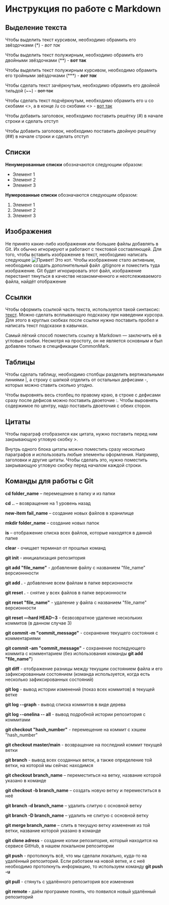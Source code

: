 # Инструкция по работе с Markdown

## Выделение текста

Чтобы выделить текст курсивом, необходимо обрамить его звёздочками (*) - *вот так*

Чтобы выделить текст полужирным, необходимо обрамить его двойными звёздочками (**) - **вот так**

Чтобы выделить текст полужирным курсивом, необходимо обрамить его тройными звёздочками (***) - ***вот так***

Чтобы сделать текст зачёркнутым, необходимо обрамить его двойной тильдой (~~) - ~~вот так~~

Чтобы сделать текст подчёркнутым, необходимо обрамить его u со скобами <>, а в конце /u со скобами <> - <u>вот так</u>

Чтобы добавить заголовок, необходимо поставить решётку (#) в начале строки и сделать отступ

Чтобы добавить заголовок, необходимо поставить двойную решётку (##) в начале строки и сделать отступ

## Списки

**Ненумерованные списки** обозначаются следующим образом:
* Элемент 1
* Элемент 2
* Элемент 3

**Нумерованные списки** обозначаются следующим образом:
1. Элемент 1
2. Элемент 2
3. Элемент 3

## Изображения

Не принято какие-либо изображения или большие файлы добавлять в Git. Их обычно игнорируют и работают с текстовой составляющей. Для того, чтобы вставить изображение в текст, необходимо написать следующее ![Привет! Это кот](CAT.jpg). Чтобы изображение стало активным, необходимо создать дополнительный файл .gitignore и поместить туда изображение. Git будет игнорировать этот файл, изображение перестанет тянуться в качестве незакомиченного и неотслеживаемого файла, найдёт отображение 

## Ссылки

Чтобы оформить ссылкой часть текста, используется такой синтаксис: [текст](ссылка). Можно сделать всплывающую подсказку при наведении курсора. Для этого в круглых скобках после ссылки нужно поставить пробел и написать текст подсказки в кавычках.

Самый лёгкий способ поместить ссылку в Markdown — заключить её в угловые скобки. Несмотря на простоту, он не является основным и был добавлен только в спецификации CommonMark.

## Таблицы

Чтобы сделать таблицу, необходимо столбцы разделить вертикальными линиями |, а строку с шапкой отделить от остальных дефисами -, которых можно ставить сколько угодно.

Чтобы выровнять весь столбец по правому краю, в строке с дефисами сразу после дефисов можно поставить двоеточие :. Чтобы выровнять содержимое по центру, надо поставить двоеточия с обеих сторон.

## Цитаты

Чтобы параграф отобразился как цитата, нужно поставить перед ним закрывающую угловую скобку >.

Внутрь одного блока цитаты можно поместить сразу несколько параграфов и использовать любые элементы оформления. Например, заголовки и другие цитаты. Чтобы сделать это, нужно поместить закрывающую угловую скобку перед началом каждой строки.

## Команды для работы с Git

**cd folder_name** – перемещение в папку и из папки

**cd ..** – возвращение на 1 уровень назад

**new-item fail_name** – создание новых файлов в хранилище

**mkdir folder_name** – создание новых папок

**is** – отображение списка всех файлов, которые находятся в данной папке

**clear** - очищает терминал от прошлых команд

**git init** - инициализация репозитория

**git add "file_name"** - добавление файлу с названием "file_name" версионнности

**git add .** - добавление всем файлам в папке версионности

**git reset .** - снятие у всех файлов в папке версионности

**git reset "file_name"** - удаление у файла с названием "file_name" версионности

**git reset —hard HEAD~3** - безвозвратное удаление нескольких коммитов (в данном случае 3)

**git commit -m "commit_message"** - сохранение текущего состояния с комментариями

**git commit -am "commit_message"** - сохранение последующего коммита с комментарием (без использования команды **git add "file_name"**)

**git diff** - отображение разницы между текущим состоянием файла и его зафиксированным состоянием (команда используется, когда есть несколько зафиксированных состояний)

**git log** - вывод истории изменений (показ всех коммитов) в текущей ветке

**git log --graph** - вывод списка коммитов в виде дерева

**git log --onelina -- all** - вывод подробной истории репозитория с коммитами

**git checkout "hash_number"** - перемещение на коммит с хэшем "hash_number"

**git checkout master/main** - возвращение на последний коммит текущей ветки

**git branch** - вывод всех созданных веток, а также определение той ветки, на которой мы сейчас находимся

**git checkout branch_name** – переместиться на ветку, название которой указано в команде

**git checkout -b branch_name** – создать новую ветку и переместиться в неё

**git branch -d branch_name** – удалить слитую с основной ветку

**git branch -D branch_name** – удалить не слитую с основной ветку

**git merge branch_name** – слить в текущую ветку изменения из той ветки, название которой указано в команде

**git clone adress** - создание копии репозитория, который находится на сервисе GitHub, в нашем локальном репозитории

**git push** - протолкнуть всё, что мы сделали локально, куда-то на удалённый репозиторий. Если работаем на новой ветке, и с неё необходимо протолкнуть информацию, то используем команду **git push -u**

**git pull** - стянуть с удалённого репозитория все изменения

**git remote** - даём программе понять, что появился новый удалённый репозиторий